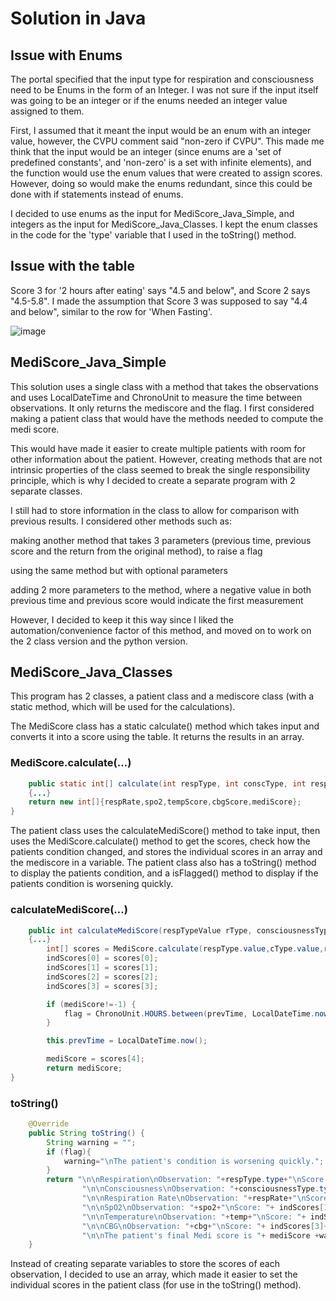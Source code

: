 # Solution in Java

## Issue with Enums

The portal specified that the input type for respiration and consciousness need to be Enums in the form of an Integer. I was not sure if the input itself was going to be an integer or if the enums needed an integer value assigned to them. 

First, I assumed that it meant the input would be an enum with an integer value, however, the CVPU comment said "non-zero if CVPU". This made me think that the input would be an integer (since enums are a 'set of predefined constants', and 'non-zero' is a set with infinite elements), and the function would use the enum values that were created to assign scores. However, doing so would make the enums redundant, since this could be done with if statements instead of enums.

I decided to use enums as the input for MediScore_Java_Simple, and integers as the input for MediScore_Java_Classes. I kept the enum classes in the code for the 'type' variable that I used in the toString() method.

## Issue with the table

Score 3 for '2 hours after eating' says "4.5 and below", and Score 2 says "4.5-5.8". I made the assumption that Score 3 was supposed to say "4.4 and below", similar to the row for 'When Fasting'.

![image](https://github.com/u2260774/mediScore-Aire/assets/126501906/11020b1a-a0a1-4df0-8aa7-20cbcfaec355)

## MediScore_Java_Simple

This solution uses a single class with a method that takes the observations and uses LocalDateTime and ChronoUnit to measure the time between observations. It only returns the mediscore and the flag. I first considered making a patient class that would have the methods needed to compute the medi score. 

This would have made it easier to create multiple patients with room for other information about the patient. However, creating methods that are not intrinsic properties of the class seemed to break the single responsibility principle, which is why I decided to create a separate program with 2 separate classes.

I still had to store information in the class to allow for comparison with previous results. I considered other methods such as:

making another method that takes 3 parameters (previous time, previous score and the return from the original method), to raise a flag 

using the same method but with optional parameters

adding 2 more parameters to the method, where a negative value in both previous time and previous score would indicate the first measurement

However, I decided to keep it this way since I liked the automation/convenience factor of this method, and moved on to work on the 2 class version and the python version.

## MediScore_Java_Classes

This program has 2 classes, a patient class and a mediscore class (with a static method, which will be used for the calculations).

The MediScore class has a static calculate() method which takes input and converts it into a score using the table. It returns the results in an array.

### MediScore.calculate(...)
```java
    public static int[] calculate(int respType, int conscType, int respRate, float temp, int spo2, float cbg, int timeSinceMeal){
    {...}
    return new int[]{respRate,spo2,tempScore,cbgScore,mediScore};
}
```

The patient class uses the calculateMediScore() method to take input, then uses the MediScore.calculate() method to get the scores, check how the patients condition changed, and stores the individual scores in an array and the mediscore in a variable. The patient class also has a toString() method to display the patients condition, and a isFlagged() method to display if the patients condition is worsening quickly.

### calculateMediScore(...)
```java
    public int calculateMediScore(respTypeValue rType, consciousnessTypeValue cType,int respRate, int spo2, float temp, float cbg, int timeSinceMeal){
    {...}
        int[] scores = MediScore.calculate(respType.value,cType.value,respRate,temp,spo2,cbg,timeSinceMeal);
        indScores[0] = scores[0];
        indScores[1] = scores[1];
        indScores[2] = scores[2];
        indScores[3] = scores[3];

        if (mediScore!=-1) {
            flag = ChronoUnit.HOURS.between(prevTime, LocalDateTime.now()) <= 24 && (scores[4] - mediScore) > 2;
        }

        this.prevTime = LocalDateTime.now();

        mediScore = scores[4];
        return mediScore;
}
```

### toString()
```java
    @Override
    public String toString() {
        String warning = "";
        if (flag){
            warning="\nThe patient's condition is worsening quickly.";
        }
        return "\n\nRespiration\nObservation: "+respType.type+"\nScore: "+respType.value+
                "\n\nConsciousness\nObservation: "+consciousnessType.type+"\nScore: "+consciousnessType.value+
                "\n\nRespiration Rate\nObservation: "+respRate+"\nScore: "+ indScores[0]+
                "\n\nSpO2\nObservation: "+spo2+"\nScore: "+ indScores[1]+
                "\n\nTemperature\nObservation: "+temp+"\nScore: "+ indScores[2]+
                "\n\nCBG\nObservation: "+cbg+"\nScore: "+ indScores[3]+
                "\n\nThe patient's final Medi score is "+ mediScore +warning;
    }
```

Instead of creating separate variables to store the scores of each observation, I decided to use an array, which made it easier to set the individual scores in the patient class (for use in the toString() method). 
